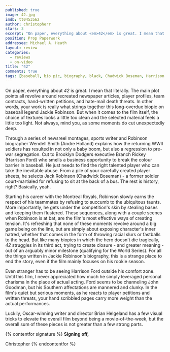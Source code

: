 ```yaml
---
published: true
image: 42.jpg
imdb: tt0453562
author: christopherr 
stars: 3
excerpt: "On paper, everything about <em>42</em> is great. I mean that literally. The main plot points all revolve around recreated newspaper articles, player profiles, team contracts, hand-written petitions, and hate-mail death threats. In other words, your work is really what strings together this long-overdue biopic on baseball legend Jackie Robinson. But when it comes to the film itself, the choice of textures looks a little too clean and the selected material feels a little too light. Not always, mind you, as some moments do cut unexpectedly deep."
position: Prop Paperwork
addressee: Michael A. Heath
layout: review
categories: 
  - reviews
  - on-video
title: "42"
comments: true
tags: [baseball, bio pic, biography, black, Chadwick Boseman, Harrison Ford, inspired by, Jackie Robinson, Letters, MLB, true story]
---
```

On paper, everything about _42_ is great. I mean that literally. The main plot points all revolve around recreated newspaper articles, player profiles, team contracts, hand-written petitions, and hate-mail death threats. In other words, your work is really what strings together this long-overdue biopic on baseball legend Jackie Robinson. But when it comes to the film itself, the choice of textures looks a little too clean and the selected material feels a little too light. Not always, mind you, as some moments do cut unexpectedly deep.

Through a series of newsreel montages, sports writer and Robinson biographer Wendell Smith (Andre Holland) explains how the returning WWII soldiers has resulted in not only a baby boom, but also a regression to pre-war segregation. Cut to Brooklyn Dodgers executive Branch Rickey (Harrison Ford) who smells a business opportunity to break the colour barrier in baseball. He just needs to find the right talented player who can take the inevitable abuse. From a pile of your carefully created player sheets, he selects Jack Robinson (Chadwick Boseman) - a former soldier court-martialed for refusing to sit at the back of a bus. The rest is history, right? Basically, yeah.

Starting his career with the Montreal Royals, Robinson slowly earns the respect of his teammates by refusing to succumb to the ubiquitous taunts. More importantly, he gets under the competition's skin by stealing bases and keeping them flustered. These sequences, along with a couple scenes when Robinson is at bat, are the film's most effective ways of creating tension. It's refreshing that none of these moments revolve around a big game being on the line, but are simply about exposing character's inner hatred, whether that comes in the form of throwing racial slurs or fastballs to the head. But like many biopics in which the hero doesn't die tragically, _42_ struggles in its third act, trying to create closure - and greater meaning - out of an arguably minor milestone (qualifying for the World Series). For all the things written in Jackie Robinson's biography, this is a strange place to end the story, even if the film mainly focuses on his rookie season.

Even stranger has to be seeing Harrison Ford outside his comfort zone. Until this film, I never appreciated how much he simply leveraged personal charisma in the place of actual acting. Ford seems to be channeling John Goodman, but his Southern affectations are mannered and clunky. In the film's quiet but serious moments, as he reacts to player petitions and written threats, your hand scribbled pages carry more weight than the actual performances.

Luckily, Oscar-winning writer and director Brian Helgeland has a few visual tricks to elevate the overall film beyond being a movie-of-the-week, but the overall sum of these pieces is not greater than a few strong parts.

{% contentfor signature %}
**Signing off,**

Christopher
{% endcontentfor %}